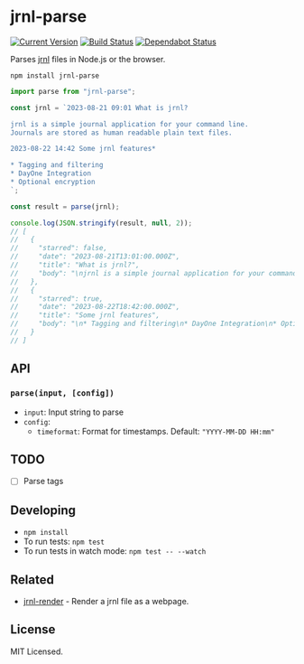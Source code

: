 # jrnl-parse

[![Current Version](https://badgen.net/npm/v/jrnl-parse)](https://www.npmjs.org/package/jrnl-parse)
[![Build Status](https://travis-ci.org/sloria/jrnl-parse.svg?branch=master)](https://travis-ci.org/sloria/jrnl-parse)
[![Dependabot Status](https://api.dependabot.com/badges/status?host=github&repo=sloria/jrnl-parse)](https://dependabot.com)

Parses [jrnl](http://jrnl.sh) files in Node.js or the browser.

```
npm install jrnl-parse
```

```javascript
import parse from "jrnl-parse";

const jrnl = `2023-08-21 09:01 What is jrnl?

jrnl is a simple journal application for your command line.
Journals are stored as human readable plain text files.

2023-08-22 14:42 Some jrnl features*

* Tagging and filtering
* DayOne Integration
* Optional encryption
`;

const result = parse(jrnl);

console.log(JSON.stringify(result, null, 2));
// [
//   {
//     "starred": false,
//     "date": "2023-08-21T13:01:00.000Z",
//     "title": "What is jrnl?",
//     "body": "\njrnl is a simple journal application for your command line.\nJournals are stored as human readable plain text files.\n\n"
//   },
//   {
//     "starred": true,
//     "date": "2023-08-22T18:42:00.000Z",
//     "title": "Some jrnl features",
//     "body": "\n* Tagging and filtering\n* DayOne Integration\n* Optional encryption\n"
//   }
// ]
```

## API

### `parse(input, [config])`

- `input`: Input string to parse
- `config`:
  - `timeformat`: Format for timestamps. Default: `"YYYY-MM-DD HH:mm"`

## TODO

- [ ] Parse tags

## Developing

- `npm install`
- To run tests: `npm test`
- To run tests in watch mode: `npm test -- --watch`

## Related

- [jrnl-render](https://github.com/sloria/jrnl-render) - Render a jrnl
  file as a webpage.

## License

MIT Licensed.
